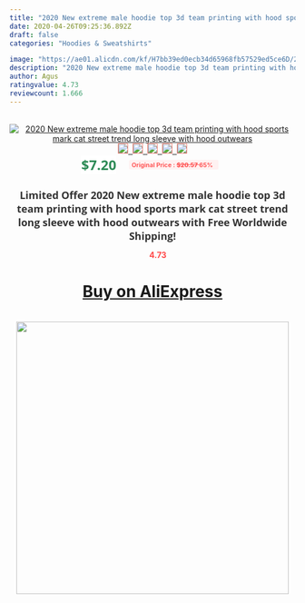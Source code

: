 ```yaml
---
title: "2020 New extreme male hoodie top 3d team printing with hood sports mark cat street trend long sleeve with hood outwears"
date: 2020-04-26T09:25:36.892Z
draft: false
categories: "Hoodies & Sweatshirts"

image: "https://ae01.alicdn.com/kf/H7bb39ed0ecb34d65968fb57529ed5ce6D/2020-New-extreme-male-hoodie-top-3d-team-printing-with-hood-sports-mark-cat-street-trend.jpg"
description: "2020 New extreme male hoodie top 3d team printing with hood sports mark cat street trend long sleeve with hood outwears"
author: Agus
ratingvalue: 4.73
reviewcount: 1.666
---
```

<br>
<div style="text-align: center;">
<a href="https://s.click.aliexpress.com/e/_Aele89" target="_blank" rel="nofollow noopener noreferrer"><img alt="2020 New extreme male hoodie top 3d team printing with hood sports mark cat street trend long sleeve with hood outwears" class="magnifier-image" src="https://ae01.alicdn.com/kf/H7bb39ed0ecb34d65968fb57529ed5ce6D/2020-New-extreme-male-hoodie-top-3d-team-printing-with-hood-sports-mark-cat-street-trend.jpg_640x640.jpg">
<br>
<img style="border:1px solid salmon" src="https://ae01.alicdn.com/kf/H7bb39ed0ecb34d65968fb57529ed5ce6D/2020-New-extreme-male-hoodie-top-3d-team-printing-with-hood-sports-mark-cat-street-trend.jpg_120x120.jpg">&nbsp;&nbsp;<img style="border:1px solid salmon" src="https://ae01.alicdn.com/kf/H254c655a3b09469893123247aa30ed4cT/2020-New-extreme-male-hoodie-top-3d-team-printing-with-hood-sports-mark-cat-street-trend.jpg_120x120.jpg">&nbsp;&nbsp;<img style="border:1px solid salmon" src="https://ae01.alicdn.com/kf/H5e53864f22584865a5fcd5aeab23df9dg/2020-New-extreme-male-hoodie-top-3d-team-printing-with-hood-sports-mark-cat-street-trend.jpg_120x120.jpg">&nbsp;&nbsp;<img style="border:1px solid salmon" src="https://ae01.alicdn.com/kf/H208c7d719d8a451a94433d6801bca0597/2020-New-extreme-male-hoodie-top-3d-team-printing-with-hood-sports-mark-cat-street-trend.jpg_120x120.jpg">&nbsp;&nbsp;<img style="border:1px solid salmon" src="https://ae01.alicdn.com/kf/Hfd6c55bf41db4e5b8f8fae3420b2cd8fE/2020-New-extreme-male-hoodie-top-3d-team-printing-with-hood-sports-mark-cat-street-trend.jpg_120x120.jpg"></a></div><br0>
<div style="text-align: center;"><span style="background-color: white; border: 0px; box-sizing: border-box; color: seagreen; display: inline-block; font-family: &quot;open sans&quot; , &quot;arial&quot; , &quot;helvetica&quot; , sans-serif , &quot;heiti&quot;; font-size: 24px; font-stretch: inherit; font-weight: 700; line-height: inherit; margin: 0px 10px 0px 0px; padding: 0px; vertical-align: middle;">$7.20 </span>
<span style="background: rgb(255 , 241 , 241); border-radius: 3px; border: 0px; box-sizing: border-box; color: #ff4747; display: inline-block; font-family: inherit; font-size: 12px; font-stretch: inherit; font-style: inherit; font-variant: inherit; font-weight: 600; line-height: inherit; margin: 0px; padding: 2px 5px; transform: scale(0.9); vertical-align: middle;">Original Price : <b style="text-decoration: line-through;">$20.57 </b> 65%&nbsp;&nbsp;</span></div>
<h1 style="color: #333333; display: inline-block; font-family: &quot;open sans&quot; , &quot;arial&quot; , &quot;helvetica&quot; , sans-serif , &quot;heiti&quot;; font-size: 18px; font-stretch: inherit; font-weight: 700; text-align: center;">Limited Offer 2020 New extreme male hoodie top 3d team printing with hood sports mark cat street trend long sleeve with hood outwears with Free Worldwide Shipping!</h1>
<div style="color: #ff4747; text-align: center;">
<img src="https://4.bp.blogspot.com/-M0ZcTcb-5uY/XleCXlxnR4I/AAAAAAAAAEc/OrjgMkXV1oMQFaCRZj5HQwOCBcu3w1FegCPcBGAYYCw/s1600/star.png" style="height: 15px;">&nbsp;<b>4.73</b></div>
<div class="button_cont" align="center"><a class="buynow_a" href="https://s.click.aliexpress.com/e/_Aele89" target="_blank" rel="nofollow noopener noreferrer"><H1>Buy on AliExpress</H1></a></div><br>
<div class="separator" style="clear: both; text-align: center;">
<img src="https://lh3.googleusercontent.com/-pTy5HemUv9M/XlePHvY0dAI/AAAAAAAAAE4/0nX5iRUoIWY8eMW9Dpxeirr157OZliDIgCLcBGAsYHQ/s1600/badge.gif" width="480">
</div>

